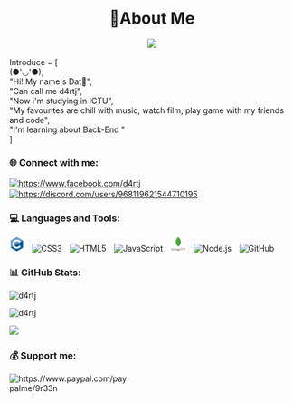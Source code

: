 <h1 align="center"> 💫About Me </h1>
<div id="header" align="center">
  <img src="https://media.giphy.com/media/M9gbBd9nbDrOTu1Mqx/giphy.gif" width="100"/>
</div>  
<p style="font-style: bold;">Introduce = [   <br>
  (●'◡'●),  <br>
  "Hi! My name's Dat🌝",   <br>
  "Can call me d4rtj",  <br>
  "Now i'm studying in ICTU",  <br>
  "My favourites are chill with music, watch film, play game with my friends and code",  <br>
  "I'm learning about Back-End "  <br>
]  <br>
</p>

<h3 align="left">🌐 Connect with me:</h3>
<p align="left">
<a href="https://www.facebook.com/d4rtj" target="_blank"><img align="center" src="https://raw.githubusercontent.com/rahuldkjain/github-profile-readme-generator/master/src/images/icons/Social/facebook.svg" alt="https://www.facebook.com/d4rtj" height="30" width="30" /></a>
<a href="https://discord.com/users/968119621544710195" target="_blank"><img align="center" src="https://raw.githubusercontent.com/rahuldkjain/github-profile-readme-generator/master/src/images/icons/Social/discord.svg" alt="https://discord.com/users/968119621544710195" height="30" width="40" /></a>
</p>

<h3 align="left">💻 Languages and Tools:</h3>
<p> <img src="https://raw.githubusercontent.com/devicons/devicon/master/icons/c/c-original.svg" alt="c" width="26px" style="padding-right:10px;"/>

 <img alt="CSS3" width="26px" src="https://cdn.jsdelivr.net/gh/devicons/devicon/icons/css3/css3-original.svg" style="padding-right:10px;" /> 
 <img alt="HTML5" width="26px" src="https://cdn.jsdelivr.net/gh/devicons/devicon/icons/html5/html5-original.svg" style="padding-right:10px;" />

 <img alt="JavaScript" width="26px" src="https://cdn.jsdelivr.net/gh/devicons/devicon/icons/javascript/javascript-original.svg" style="padding-right:10px;" /> 
<img src="https://raw.githubusercontent.com/devicons/devicon/master/icons/mongodb/mongodb-original-wordmark.svg" alt="mongodb" width="27px" style="padding-right:10px;"/>  
 <img alt="Node.js" width="26px" src="https://cdn.jsdelivr.net/gh/devicons/devicon/icons/nodejs/nodejs-original.svg" style="padding-right:10px;" /> 
 <img alt="GitHub" width="26px" src="https://user-images.githubusercontent.com/3369400/139447912-e0f43f33-6d9f-45f8-be46-2df5bbc91289.png" style="padding-right:10px;" /> </p>
 
<h3 align="left">📊 GitHub Stats:</h3>
<p><img src="https://github-readme-stats.vercel.app/api?username=d4rtj&hide_border=false&show_icons=true&theme=react&locale=en&count_private=true" alt="d4rtj"/></p>
<p><img src="https://github-readme-streak-stats.herokuapp.com/?user=d4rtj&hide_border=false&theme=react&count_private=true" alt="d4rtj" />
<p><img src="https://github-readme-stats.vercel.app/api/top-langs?username=d4rtj&hide_border=false&show_icons=true&theme=react&locale=en&layout=compact&count_private=true"%20alt="d4rtj"/></p> 

<h3 align="left">💰 Support me:</h3>
<p><a href="https://www.buymeacoffee.com/https://www.paypal.com/paypalme/9r33n"> <img align="left" src="https://cdn.buymeacoffee.com/buttons/v2/default-yellow.png" height="50" width="210" alt="https://www.paypal.com/paypalme/9r33n" /></a></p><br><br><br><br><br>
